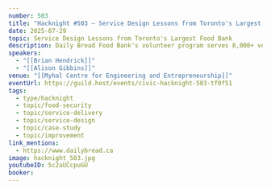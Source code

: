 ```yaml
---
number: 503
title: "Hacknight #503 – Service Design Lessons from Toronto's Largest Food Bank"
date: 2025-07-29
topic: Service Design Lessons from Toronto's Largest Food Bank
description: Daily Bread Food Bank's volunteer program serves 8,000+ volunteers annually, but faced challenges with misaligned expectations and inefficient onboarding. This talk presents a case study showing how service transformed their volunteer experience, and discusses opportunities for civic tech professionals to apply their skills to similar challenges at Toronto charities.
speakers:
  - "[[Brian Hendrick]]"
  - "[[Alison Gibbins]]"
venue: "[[Myhal Centre for Engineering and Entrepreneurship]]"
eventUrl: https://guild.host/events/civic-hacknight-503-tf0f51
tags:
  - type/hacknight
  - topic/food-security
  - topic/service-delivery
  - topic/service-design
  - topic/case-study
  - topic/improvement
link_mentions:
  - https://www.dailybread.ca
image: hacknight_503.jpg
youtubeID: 5c2aUCcpuGU
booker:
---
```

